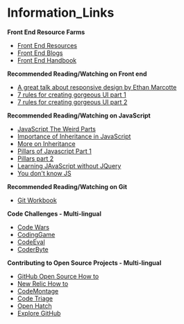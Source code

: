# Information_Links

**Front End Resource Farms**
* [Front End Resources](https://github.com/logeshpaul/FrontEnd-Development-Resources)
* [Front End Blogs](https://github.com/pashanitw/Front-End-Developer-Blogs)
* [Front End Handbook](http://www.frontendhandbook.com/learning/self-direct-learning.html)

**Recommended Reading/Watching on Front end**
* [A great talk about responsive design by Ethan Marcotte](https://vimeo.com/106869929)
* [7 rules for creating gorgeous UI part 1](https://medium.com/@erikdkennedy/7-rules-for-creating-gorgeous-ui-part-1-559d4e805cda)
* [7 rules for creating gorgeous UI part 2](https://medium.com/@erikdkennedy/7-rules-for-creating-gorgeous-ui-part-2-430de537ba96)

**Recommended Reading/Watching on JavaScript**
* [JavaScript The Weird Parts](https://www.youtube.com/watch?v=Bv_5Zv5c-Ts)
* [Importance of Inheritance in JavaScript](https://medium.com/javascript-scene/common-misconceptions-about-inheritance-in-javascript-d5d9bab29b0a)
* [More on Inheritance](http://aaditmshah.github.io/why-prototypal-inheritance-matters/)
* [Pillars of Javascript Part 1](https://medium.com/javascript-scene/the-two-pillars-of-javascript-ee6f3281e7f3)
* [Pillars part 2](https://medium.com/javascript-scene/the-two-pillars-of-javascript-pt-2-functional-programming-a63aa53a41a4)
* [Learning JAvaScript without JQuery](http://youmightnotneedjquery.com/)
* [You don't know JS](https://github.com/getify/You-Dont-Know-JS)

**Recommended Reading/Watching on Git**
* [Git Workbook](https://leanpub.com/gitworkbook)

**Code Challenges - Multi-lingual**
* [Code Wars](http://www.codewars.com/)
* [CodingGame](https://www.codingame.com/)
* [CodeEval](https://www.codeeval.com/)
* [CoderByte](http://coderbyte.com/)

**Contributing to Open Source Projects - Multi-lingual**
* [GitHub Open Source How to](https://guides.github.com/activities/contributing-to-open-source/)
* [New Relic How to](https://blog.newrelic.com/2014/05/05/open-source_gettingstarted/)
* [CodeMontage](https://www.codemontage.com/)
* [Code Triage](http://www.codetriage.com/)
* [Open Hatch](https://openhatch.org/)
* [Explore GitHub](https://github.com/explore)
